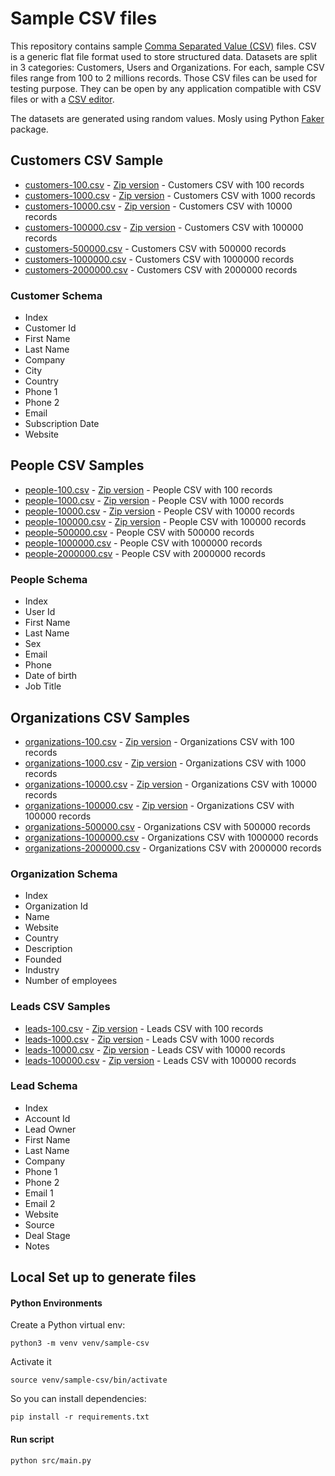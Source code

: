 # Sample CSV files

This repository contains sample [Comma Separated Value (CSV)](https://www.datablist.com/learn/csv/csv-meaning) files. CSV is a generic flat file format used to store structured data. Datasets are split in 3 categories: Customers, Users and Organizations. For each, sample CSV files range from 100 to 2 millions records. Those CSV files can be used for testing purpose. They can be open by any application compatible with CSV files or with a [CSV editor](https://www.datablist.com/csv-editor).

The datasets are generated using random values. Mosly using Python [Faker](https://faker.readthedocs.io/en/master/) package.

## Customers CSV Sample


- [customers-100.csv](https://drive.google.com/uc?id=1zO8ekHWx9U7mrbx_0Hoxxu6od7uxJqWw&export=download) - [Zip version](https://drive.google.com/uc?id=1yyL20BNKv3PxJRJVjJ_2Q-HidvIUis45&export=download) - Customers CSV with 100 records
- [customers-1000.csv](https://drive.google.com/uc?id=1OT84-j5J5z2tHoUvikJtoJFInWmlyYzY&export=download) - [Zip version](https://drive.google.com/uc?id=17CIha7N1jOJWFd3G-CdlA5JplCnGj67x&export=download) - Customers CSV with 1000 records
- [customers-10000.csv](https://drive.google.com/uc?id=1x2IdSNcHGLmot9i1h90gwMJr5lULC2QV&export=download) - [Zip version](https://drive.google.com/uc?id=1peI5sBNUVN_Q7qhgZwwCEejpMR1NjOwd&export=download) - Customers CSV with 10000 records
- [customers-100000.csv](https://drive.google.com/uc?id=1N1xoxgcw2K3d-49tlchXAWw4wuxLj7EV&export=download) - [Zip version](https://drive.google.com/uc?id=1ZCVi_08A8W0f6q-2sVHDPyGzC0S7o4r4&export=download) - Customers CSV with 100000 records
- [customers-500000.csv](https://drive.google.com/uc?id=1f_lRSEobcCqoigHnc9mzli8fbK18loQm&export=download) - Customers CSV with 500000 records
- [customers-1000000.csv](https://drive.google.com/uc?id=16WH96smhIT0KK0ZVJRpjymLa_XDhKOoD&export=download) - Customers CSV with 1000000 records
- [customers-2000000.csv](https://drive.google.com/uc?id=1IXQDp8Um3d-o7ysZLxkDyuvFj9gtlxqz&export=download) - Customers CSV with 2000000 records



### Customer Schema

- Index
- Customer Id
- First Name
- Last Name
- Company
- City
- Country
- Phone 1
- Phone 2
- Email
- Subscription Date
- Website



## People CSV Samples

- [people-100.csv](https://drive.google.com/uc?id=1phaHg9objxK2MwaZmSUZAKQ8kVqlgng4&export=download) - [Zip version](https://drive.google.com/uc?id=1BVcEHEiXiXCcfG7CIbvX3EotJhDknSw-&export=download) - People CSV with 100 records
- [people-1000.csv](https://drive.google.com/uc?id=1AWPf-pJodJKeHsARQK_RHiNsE8fjPCVK&export=download) - [Zip version](https://drive.google.com/uc?id=1s3761PwSCu8JzTRUctOy8CtncfXry2V8&export=download) - People CSV with 1000 records
- [people-10000.csv](https://drive.google.com/uc?id=1VEi-dnEh4RbBKa97fyl_Eenkvu2NC6ki&export=download) - [Zip version](https://drive.google.com/uc?id=1lJD9_S2XwIVLWyNSDqcIpT8Bqt7408p-&export=download) - People CSV with 10000 records
- [people-100000.csv](https://drive.google.com/uc?id=1NW7EnwxuY6RpMIxOazRVibOYrZfMjsb2&export=download) - [Zip version](https://drive.google.com/uc?id=1yDP1I1cbiY8LrZdamdfwwVlM7di4SEE_&export=download) - People CSV with 100000 records
- [people-500000.csv](https://drive.google.com/uc?id=1gYcKeeF2KIx3jHsn-Egc_zjv-VaI4LFw&export=download) - People CSV with 500000 records
- [people-1000000.csv](https://drive.google.com/uc?id=1CUl7o2GAsNuMas2pyjqmz5CavGV08Mje&export=download) - People CSV with 1000000 records
- [people-2000000.csv](https://drive.google.com/uc?id=1fveqbEJIr4o4oMqswF03NA2Qrk1zF7v4&export=download) - People CSV with 2000000 records


### People Schema

- Index
- User Id
- First Name
- Last Name
- Sex
- Email
- Phone
- Date of birth
- Job Title



## Organizations CSV Samples

- [organizations-100.csv](https://drive.google.com/uc?id=13a2WyLoGxQKXbN_AIjrOogIlQKNe9uPm&export=download) - [Zip version](https://drive.google.com/uc?id=1FE22Q358zt0DPgJu-Bflo2FCXD1X_pxl&export=download) - Organizations CSV with 100 records
- [organizations-1000.csv](https://drive.google.com/uc?id=1AjP7Vy0apmPaBkMBzbtv_XiDATuoBJyg&export=download) - [Zip version](https://drive.google.com/uc?id=1nClHbAB2od_E4-Wx7V00ENLrNqsm_SDU&export=download) - Organizations CSV with 1000 records
- [organizations-10000.csv](https://drive.google.com/uc?id=13p-box0F9kou4wE9AyeBNKMSfE767xT-&export=download) - [Zip version](https://drive.google.com/uc?id=1Xi1_OLMLS4ehBG4CGeyMt4kSyxrcsW7p&export=download) - Organizations CSV with 10000 records
- [organizations-100000.csv](https://drive.google.com/uc?id=1g4wqEIsKyiBWeCAwd0wEkiC4Psc4zwFu&export=download) - [Zip version](https://drive.google.com/uc?id=1wtYMAcAHHwdgoSQoe6BJfTHDnkXrJt2d&export=download) - Organizations CSV with 100000 records
- [organizations-500000.csv](https://drive.google.com/uc?id=1w50f3dqKgzSqdeBhB8tXQHCmahq_a6cL&export=download) - Organizations CSV with 500000 records
- [organizations-1000000.csv](https://drive.google.com/uc?id=1uaUCN5vAMVz73RgfJykJzzlIq2yQTlYB&export=download) - Organizations CSV with 1000000 records
- [organizations-2000000.csv](https://drive.google.com/uc?id=18vlOi20KcMR328ewc2NBsoBNPrV3vL9Q&export=download) - Organizations CSV with 2000000 records

### Organization Schema

- Index
- Organization Id
- Name
- Website
- Country
- Description
- Founded
- Industry
- Number of employees

### Leads CSV Samples

- [leads-100.csv](https://drive.google.com/uc?id=1lGNKLeKjS7n03JrEgtiGsw6hUMbdnOO5&export=download) - [Zip version](https://drive.google.com/uc?id=1v4cIPFyS38utm2LG3wr1Lj7czfgK0x7i&export=download) - Leads CSV with 100 records
- [leads-1000.csv](https://drive.google.com/uc?id=1oRXTuvdsZ0HKcpVzV7I5I9-BYKheR1RM&export=download) - [Zip version](https://drive.google.com/uc?id=1EXby0tTtKWN_V75z7ezVuVHnPr99_oIV&export=download) - Leads CSV with 1000 records
- [leads-10000.csv](https://drive.google.com/uc?id=1IHpMYaUbCwOjzVANMm818FlFG0u3-9iC&export=download) - [Zip version](https://drive.google.com/uc?id=1BKpNWE1NcKTl7rN-52o83nZbTX3sqX9E&export=download) - Leads CSV with 10000 records
- [leads-100000.csv](https://drive.google.com/uc?id=1mCFMwc_Y0nU8G99-AUznqqBvh6t2Kg8B&export=download) - [Zip version](https://drive.google.com/uc?id=1qW9jbDnlFzxVr8QbYipEohvvSAj6yXSi&export=download) - Leads CSV with 100000 records


### Lead Schema

- Index
- Account Id
- Lead Owner
- First Name
- Last Name
- Company
- Phone 1
- Phone 2
- Email 1
- Email 2
- Website
- Source
- Deal Stage
- Notes


## Local Set up to generate files

#### Python Environments

Create a Python virtual env:

```
python3 -m venv venv/sample-csv
```

Activate it

```
source venv/sample-csv/bin/activate
```

So you can install dependencies:

```
pip install -r requirements.txt
```



#### Run script

```
python src/main.py
```
